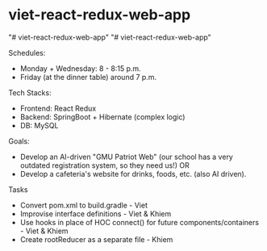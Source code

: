 # viet-react-redux-web-app
"# viet-react-redux-web-app" 
"# viet-react-redux-web-app" 

Schedules:
- Monday + Wednesday: 8 - 8:15 p.m. 
- Friday (at the dinner table) around 7 p.m.

Tech Stacks:
- Frontend: React Redux
- Backend: SpringBoot + Hibernate (complex logic)
- DB: MySQL

Goals:
- Develop an AI-driven "GMU Patriot Web" (our school has a very outdated registration system, so they need us!)
OR
- Develop a cafeteria's website for drinks, foods, etc. (also AI driven).

Tasks
- Convert pom.xml to build.gradle - Viet
- Improvise interface definitions - Viet & Khiem
- Use hooks in place of HOC connect() for future components/containers - Viet & Khiem
- Create rootReducer as a separate file - Khiem
